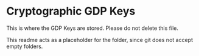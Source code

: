 # Cryptographic GDP Keys
This is where the GDP Keys are stored. Please do not delete this file.

This readme acts as a placeholder for the folder, since git does not accept empty folders.
